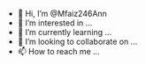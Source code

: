 - 👋 Hi, I’m @Mfaiz246Ann
- 👀 I’m interested in ...
- 🌱 I’m currently learning ...
- 💞️ I’m looking to collaborate on ...
- 📫 How to reach me ...

<!---
Mfaiz246Ann/Mfaiz246Ann is a ✨ special ✨ repository because its `README.md` (this file) appears on your GitHub profile.
You can click the Preview link to take a look at your changes.
--->
